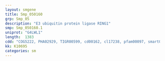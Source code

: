 ```yaml
---
layout: smgene
title: Smp_050160
grp: Smp_05
description: "E3 ubiquitin protein ligase RING1"
smp: Smp_050160.1
uniprot: "G4LWL1"
length:  1383
cdd: "COG5222, PHA02929, TIGR00599, cd00162, cl17238, pfam00097, smart00184"
kk: K10695
categories: sm
---
```


